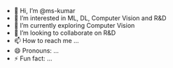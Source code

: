 - 👋 Hi, I’m @ms-kumar
- 👀 I’m interested in ML, DL, Computer Vision and R&D
- 🌱 I’m currently exploring Computer Vision
- 💞️ I’m looking to collaborate on R&D
- 📫 How to reach me ...
- 😄 Pronouns: ...
- ⚡ Fun fact: ...

<!---
ms-kumar/ms-kumar is a ✨ special ✨ repository because its `README.md` (this file) appears on your GitHub profile.
You can click the Preview link to take a look at your changes.
--->
